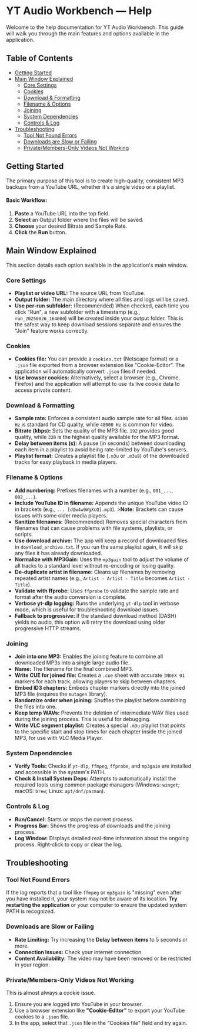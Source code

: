 # YT Audio Workbench — Help

Welcome to the help documentation for YT Audio Workbench. This guide will walk you through the main features and options available in the application.

## Table of Contents
- [Getting Started](#getting-started)
- [Main Window Explained](#main-window-explained)
  - [Core Settings](#core-settings)
  - [Cookies](#cookies)
  - [Download & Formatting](#download--formatting)
  - [Filename & Options](#filename--options)
  - [Joining](#joining)
  - [System Dependencies](#system-dependencies)
  - [Controls & Log](#controls--log)
- [Troubleshooting](#troubleshooting)
  - [Tool Not Found Errors](#tool-not-found-errors)
  - [Downloads are Slow or Failing](#downloads-are-slow-or-failing)
  - [Private/Members-Only Videos Not Working](#privatemembers-only-videos-not-working)

## Getting Started

The primary purpose of this tool is to create high-quality, consistent MP3 backups from a YouTube URL, whether it's a single video or a playlist.

#### Basic Workflow:
1.  **Paste** a YouTube URL into the top field.
2.  **Select** an Output folder where the files will be saved.
3.  **Choose** your desired Bitrate and Sample Rate.
4.  **Click** the **Run** button.

## Main Window Explained

This section details each option available in the application's main window.

### Core Settings
- **Playlist or video URL:** The source URL from YouTube.
- **Output folder:** The main directory where all files and logs will be saved.
- **Use per-run subfolder:** (Recommended) When checked, each time you click "Run", a new subfolder with a timestamp (e.g., `run_20250826_164000`) will be created inside your output folder. This is the safest way to keep download sessions separate and ensures the "Join" feature works correctly.

### Cookies
- **Cookies file:** You can provide a `cookies.txt` (Netscape format) or a `.json` file exported from a browser extension like "Cookie-Editor". The application will automatically convert `.json` files if needed.
- **Use browser cookies:** Alternatively, select a browser (e.g., Chrome, Firefox) and the application will attempt to use its live cookie data to access private content.

### Download & Formatting
- **Sample rate:** Enforces a consistent audio sample rate for all files. `44100 Hz` is standard for CD quality, while `48000 Hz` is common for video.
- **Bitrate (kbps):** Sets the quality of the MP3 file. `192` provides good quality, while `320` is the highest quality available for the MP3 format.
- **Delay between items (s):** A pause (in seconds) between downloading each item in a playlist to avoid being rate-limited by YouTube's servers.
- **Playlist format:** Creates a playlist file (`.m3u` or `.m3u8`) of the downloaded tracks for easy playback in media players.

### Filename & Options
- **Add numbering:** Prefixes filenames with a number (e.g., `001_...`, `002_...`).
- **Include YouTube ID in filename:** Appends the unique YouTube video ID in brackets (e.g., `... [dQw4w9WgXcQ].mp3`). >**Note:** Brackets can cause issues with some older media players.
- **Sanitize filenames:** (Recommended) Removes special characters from filenames that can cause problems with file systems, playlists, or scripts.
- **Use download archive:** The app will keep a record of downloaded files in `download_archive.txt`. If you run the same playlist again, it will skip any files it has already downloaded.
- **Normalize with MP3Gain:** Uses the `mp3gain` tool to adjust the volume of all tracks to a standard level without re-encoding or losing quality.
- **De-duplicate artist in filename:** Cleans up filenames by removing repeated artist names (e.g., `Artist - Artist - Title` becomes `Artist - Title`).
- **Validate with ffprobe:** Uses `ffprobe` to validate the sample rate and format after the audio conversion is complete.
- **Verbose yt-dlp logging:** Runs the underlying `yt-dlp` tool in verbose mode, which is useful for troubleshooting download issues.
- **Fallback to progressive:** If the standard download method (DASH) yields no audio, this option will retry the download using older progressive HTTP streams.

### Joining
- **Join into one MP3:** Enables the joining feature to combine all downloaded MP3s into a single large audio file.
- **Name:** The filename for the final combined MP3.
- **Write CUE for joined file:** Creates a `.cue` sheet with accurate `INDEX 01` markers for each track, allowing players to skip between chapters.
- **Embed ID3 chapters:** Embeds chapter markers directly into the joined MP3 file (requires the `mutagen` library).
- **Randomize order when joining:** Shuffles the playlist before combining the files into one.
- **Keep temp WAVs:** Prevents the deletion of intermediate WAV files used during the joining process. This is useful for debugging.
- **Write VLC segment playlist:** Creates a special `.m3u` playlist that points to the specific start and stop times for each chapter inside the joined MP3, for use with VLC Media Player.

### System Dependencies
- **Verify Tools:** Checks if `yt-dlp`, `ffmpeg`, `ffprobe`, and `mp3gain` are installed and accessible in the system's PATH.
- **Check & Install System Deps:** Attempts to automatically install the required tools using common package managers (Windows: `winget`; macOS: `brew`; Linux: `apt/dnf/pacman`).

### Controls & Log
- **Run/Cancel:** Starts or stops the current process.
- **Progress Bar:** Shows the progress of downloads and the joining process.
- **Log Window:** Displays detailed real-time information about the ongoing process. Right-click to copy or clear the log.

## Troubleshooting

### Tool Not Found Errors
If the log reports that a tool like `ffmpeg` or `mp3gain` is "missing" even after you have installed it, your system may not be aware of its location. **Try restarting the application** or your computer to ensure the updated system PATH is recognized.

### Downloads are Slow or Failing
- **Rate Limiting:** Try increasing the **Delay between items** to 5 seconds or more.
- **Connection Issues:** Check your internet connection.
- **Content Availability:** The video may have been removed or be restricted in your region.

### Private/Members-Only Videos Not Working
This is almost always a cookie issue.
1.  Ensure you are logged into YouTube in your browser.
2.  Use a browser extension like **"Cookie-Editor"** to export your YouTube cookies to a `.json` file.
3.  In the app, select that `.json` file in the "Cookies file" field and try again.
